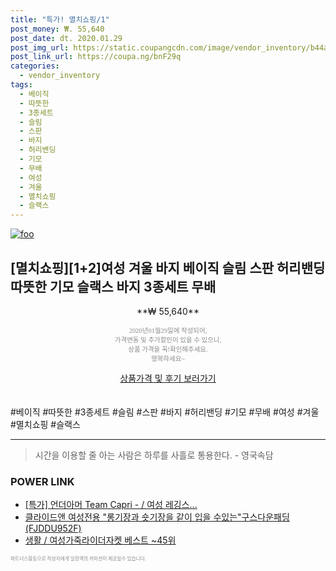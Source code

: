 ```yaml
--- 
title: "특가! 멸치쇼핑/1" 
post_money: ₩. 55,640 
post_date: dt. 2020.01.29 
post_img_url: https://static.coupangcdn.com/image/vendor_inventory/b44a/98a2ef00b66389ff4ea738ab5bf2a552c8a015d2067120a84086e106f7a8.jpg 
post_link_url: https://coupa.ng/bnF29q 
categories: 
  - vendor_inventory 
tags: 
  - 베이직 
  - 따뜻한 
  - 3종세트 
  - 슬림 
  - 스판 
  - 바지 
  - 허리밴딩 
  - 기모 
  - 무배 
  - 여성 
  - 겨울 
  - 멸치쇼핑 
  - 슬랙스 
--- 
```

[![foo](https://static.coupangcdn.com/image/vendor_inventory/b44a/98a2ef00b66389ff4ea738ab5bf2a552c8a015d2067120a84086e106f7a8.jpg)](https://coupa.ng/bnF29q) 

## [멸치쇼핑][1+2]여성 겨울 바지 베이직 슬림 스판 허리밴딩 따뜻한 기모 슬랙스 바지 3종세트 무배 
<p style="text-align: center;">**₩ 55,640**</p> 
<p style="text-align: center;"><span style="color: #898c8f; font-family: Georgia,Times,serif; font-size: 0.75em;">2020년01월29일에 작성되어, <br>가격변동 및 추가할인이 있을 수 있으니,<br> 상품 가격을 꼭!확인해주세요.<br>행복하세요~</span> 
</p>	 
<div markdown="0" style="text-align: center;"><a href="https://coupa.ng/bnF29q" class="btn btn--success">상품가격 및 후기 보러가기</a></div> 
<br><br> 
  #베이직 #따뜻한 #3종세트 #슬림 #스판 #바지 #허리밴딩 #기모 #무배 #여성 #겨울 #멸치쇼핑 #슬랙스 
<hr> 

> 시간을 이용할 줄 아는 사람은 하루를 사흘로 통용한다. - 영국속담 


### POWER LINK

* <a href="https://blog.naver.com/an0733/221788012286" target="_blank">[특가] 언더아머 Team Capri - / 여성 레깅스...</a>
* <a href="https://blog.naver.com/santokki14/221786447616" target="_blank">클라이드앤 여성전용 "롱기장과 숏기장을 같이 입을 수있는"구스다운패딩(FJDDU952F)</a>
* <a href="https://blog.naver.com/santokki14/221776379091" target="_blank">생활 / 여성가죽라이더자켓 베스트 ~45위</a>

<span style="color: #898c8f; font-family: Georgia,Times,serif; font-size: 0.55em;">파트너스활동으로 작성자에게 일정액의 커미션이 제공될수 있습니다.</span> 
